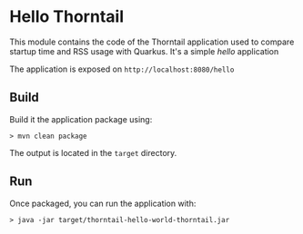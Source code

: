 # Hello Thorntail

This module contains the code of the Thorntail application used to compare startup time and RSS usage with Quarkus.
It's a simple _hello_ application

The application is exposed on `http://localhost:8080/hello`

## Build

Build it the application package using:

```shell
> mvn clean package
```

The output is located in the `target` directory.

## Run

Once packaged, you can run the application with:

```shell
> java -jar target/thorntail-hello-world-thorntail.jar
```